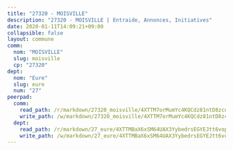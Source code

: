 ```yaml
---
title: "27320 - MOISVILLE"
description: "27320 - MOISVILLE | Entraide, Annonces, Initiatives"
date: 2020-01-11T14:09:21+09:00
collapsible: false
layout: commune
comm:
  nom: "MOISVILLE"
  slug: moisville
  cp: "27320"
dept:
  nom: "Eure"
  slug: eure
  num: "27"
peerpad:
  comm:
    read_path: /r/markdown/27320_moisville/4XTTM7orMumYc4KQCdz81ntD8zcn2XnutrCRQtzbQdLEgsLaU
    write_path: /w/markdown/27320_moisville/4XTTM7orMumYc4KQCdz81ntD8zcn2XnutrCRQtzbQdLEgsLaU-K3TgUTypuD9TfqiketeTnczZmV2LHqFspGmc8pu6YQSyq28xQm9zvRLCNTTYrWx1sz2ahZZR2U2qFPnaqWTydGeE2sQjSpJGCUhijW68Vw4ZjwM3vMuu1mtKugXEKgZZDmT1dede
  dept:
    read_path: /r/markdown/27_eure/4XTTMBaX6xSM64UAX3YybedrsEGYEJtt6vopdQsPEFtGijgwg
    write_path: /w/markdown/27_eure/4XTTMBaX6xSM64UAX3YybedrsEGYEJtt6vopdQsPEFtGijgwg-K3TgUmjy61Gu7ZFzjoVmiacXP2Rc4pq6sxVCYUX3mFQZWQw9yCKsEoAMagtuW4jJTYhK96DsWW4cPmZLagvQNZ34BscGcu4btrtJibt18c1mpqofaWe6Q3RartDiuMTjY7NrsH4r
---
```



